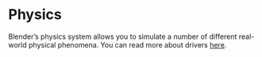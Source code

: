 # Physics

Blender’s physics system allows you to simulate a number of different real-world physical phenomena.
You can read more about drivers [here](https://docs.blender.org/manual/en/latest/physics/index.html).